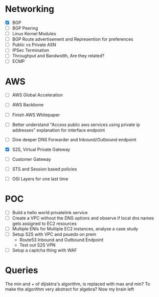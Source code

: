# Networking
- [x] BGP 
- [ ] BGP Peering
- [ ] Linux Kernel Modules
- [ ] BGP Route advertisement and Represention for preferences
- [ ] Public vs Private ASN
- [ ] IPSec Termination
- [ ] Throughput and Bandwidth, Are they related?
- [ ] ECMP

# AWS
- [ ] AWS Global Acceleration
- [ ] AWS Backbone 
- [ ] Finish AWS Whitepaper
- [ ] Better understand "Access public aws services using private ip addresses" explanation for interface endpoint
- [ ] Dive deeper DNS Forwarder and Inbound/Outbound endpoint
- [x] S2S, Virtual Private Gateway
- [ ] Customer Gateway
- [ ] STS and Session based policies

- [ ] OSI Layers for one last time

# POC
- [ ] Build a hello world privatelink service 
- [ ] Create a VPC without the DNS options and observe if local dns names gets assigned to EC2 resources
- [ ] Multiple ENIs for Multiple EC2 instances, analyse a case study
- [ ] Setup S2S with VPC and psuedo on prem
    - Route53 Inbound and Outbound Endpoint
    - Test out S2S VPN
- [ ] Setup a captcha thing with WAF
    
# Queries
The min and + of dijisktra's algorithm, is replaced with max and min? To make the algorithm very abstract for algebra? Now my brain left
